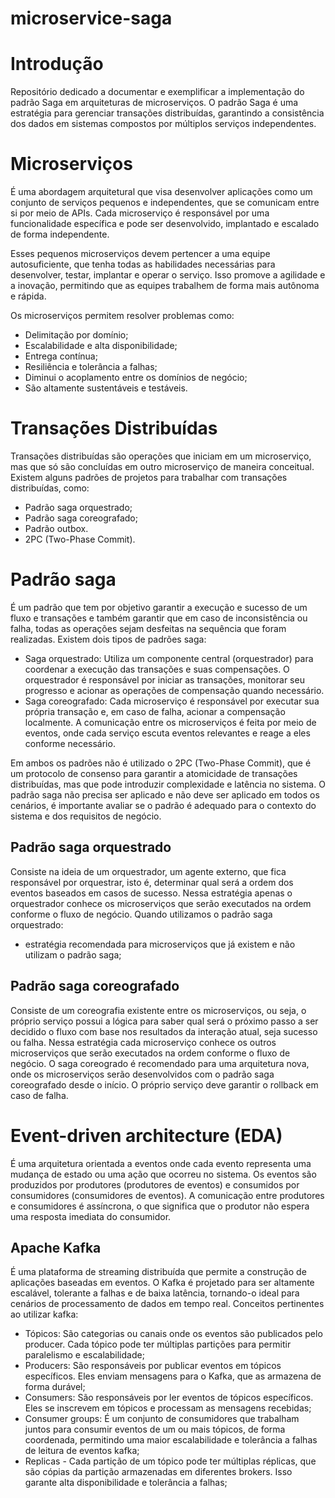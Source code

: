 # microservice-saga

# Introdução 

Repositório dedicado a documentar e exemplificar a implementação do padrão Saga em arquiteturas de microserviços. O padrão Saga é uma estratégia para gerenciar transações distribuídas, garantindo a consistência dos dados em sistemas compostos por múltiplos serviços independentes.


# Microserviços

É uma abordagem arquitetural que visa desenvolver aplicações como um conjunto de serviços pequenos e independentes, que se comunicam entre si por meio de APIs. Cada microserviço é responsável por uma funcionalidade específica e pode ser desenvolvido, implantado e escalado de forma independente.

Esses pequenos microserviços devem pertencer a uma equipe autosuficiente, que tenha todas as habilidades necessárias para desenvolver, testar, implantar e operar o serviço. Isso promove a agilidade e a inovação, permitindo que as equipes trabalhem de forma mais autônoma e rápida.

Os microserviços permitem resolver problemas como:

- Delimitação por domínio;
- Escalabilidade e alta disponibilidade;
- Entrega contínua;
- Resiliência e tolerância a falhas;
- Diminui o acoplamento entre os domínios de negócio;
- São altamente sustentáveis e testáveis.

# Transações Distribuídas

Transações distribuídas são operações que iniciam em um microserviço, mas que só são concluídas em outro microserviço de maneira conceitual. Existem alguns padrões de projetos para trabalhar com transações distribuídas, como:

- Padrão saga orquestrado;
- Padrão saga coreografado;
- Padrão outbox.
- 2PC (Two-Phase Commit).

# Padrão saga

É um padrão que tem por objetivo garantir a execução e sucesso de um fluxo e transações e também garantir que em caso de inconsistência ou falha, todas as operações sejam desfeitas na sequência que foram realizadas. Existem dois tipos de padrões saga:

- Saga orquestrado: Utiliza um componente central (orquestrador) para coordenar a execução das transações e suas compensações. O orquestrador é responsável por iniciar as transações, monitorar seu progresso e acionar as operações de compensação quando necessário.
- Saga coreografado: Cada microserviço é responsável por executar sua própria transação e, em caso de falha, acionar a compensação localmente. A comunicação entre os microserviços é feita por meio de eventos, onde cada serviço escuta eventos relevantes e reage a eles conforme necessário.

Em ambos os padrões não é utilizado o 2PC (Two-Phase Commit), que é um protocolo de consenso para garantir a atomicidade de transações distribuídas, mas que pode introduzir complexidade e latência no sistema. O padrão saga não precisa ser aplicado e não deve ser aplicado em todos os cenários, é importante avaliar se o padrão é adequado para o contexto do sistema e dos requisitos de negócio.


## Padrão saga orquestrado

Consiste na ideia de um orquestrador, um agente externo, que fica responsável por orquestrar, isto é, determinar qual será a ordem dos eventos baseados em casos de sucesso. Nessa estratégia apenas o orquestrador conhece os microserviços que serão executados na ordem conforme o fluxo de negócio. Quando utilizamos o padrão saga orquestrado:

- estratégia recomendada para microserviços que já existem e não utilizam o padrão saga;


## Padrão saga coreografado

Consiste de um coreografia existente entre os microserviços, ou seja, o próprio serviço possui a lógica para saber qual será o próximo passo a ser decidido o fluxo com base nos resultados da interação atual, seja sucesso ou falha. Nessa estratégia cada microserviço conhece os outros microserviços que serão executados na ordem conforme o fluxo de negócio. O saga coreogrado é recomendado para uma arquitetura nova, onde os microserviços serão desenvolvidos com o padrão saga coreografado desde o início. O próprio serviço deve garantir o rollback em caso de falha.


# Event-driven architecture (EDA)

É uma arquitetura orientada a eventos onde cada evento representa uma mudança de estado ou uma ação que ocorreu no sistema. Os eventos são produzidos por produtores (produtores de eventos) e consumidos por consumidores (consumidores de eventos). A comunicação entre produtores e consumidores é assíncrona, o que significa que o produtor não espera uma resposta imediata do consumidor.

## Apache Kafka

É uma plataforma de streaming distribuída que permite a construção de aplicações baseadas em eventos. O Kafka é projetado para ser altamente escalável, tolerante a falhas e de baixa latência, tornando-o ideal para cenários de processamento de dados em tempo real. Conceitos pertinentes ao utilizar kafka:

- Tópicos: São categorias ou canais onde os eventos são publicados pelo producer. Cada tópico pode ter múltiplas partições para permitir paralelismo e escalabilidade;
- Producers: São responsáveis por publicar eventos em tópicos específicos. Eles enviam mensagens para o Kafka, que as armazena de forma durável;
- Consumers: São responsáveis por ler eventos de tópicos específicos. Eles se inscrevem em tópicos e processam as mensagens recebidas;
- Consumer groups: É um conjunto de consumidores que trabalham juntos para consumir eventos de um ou mais tópicos, de forma coordenada, permitindo uma maior escalabilidade e tolerância a falhas de leitura de eventos kafka;
- Replicas - Cada partição de um tópico pode ter múltiplas réplicas, que são cópias da partição armazenadas em diferentes brokers. Isso garante alta disponibilidade e tolerância a falhas;